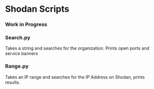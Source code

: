 # Shodan Scripts

### Work in Progress

### Search.py
Takes a string and searches for the organization. Prints open ports and service banners

### Range.py
Takes an IP range and searches for the IP Address on Shodan, prints results.